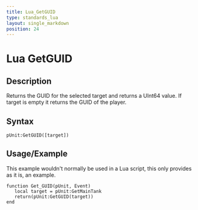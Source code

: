 ```yaml
---
title: Lua_GetGUID
type: standards_lua
layout: single_markdown
position: 24
---
```


# Lua GetGUID

## Description

Returns the GUID for the selected target and returns a UInt64 value. If target is empty it returns the GUID of the player.

## Syntax

```
pUnit:GetGUID([target])
```

## Usage/Example

This example wouldn't normally be used in a Lua script, this only provides as it is, an example.

```
function Get_GUID(pUnit, Event)
   local target = pUnit:GetMainTank
   return(pUnit:GetGUID(target))
end
```